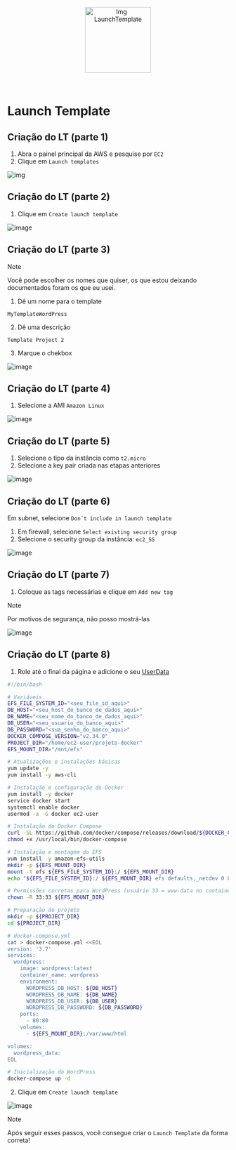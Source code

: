 <p align="center">
  <img src="https://github.com/user-attachments/assets/e90fed8f-f86b-4308-8149-bab7b679d05a" alt="Img LaunchTemplate" width="150">
</p>
<br>

# Launch Template

## Criação do LT (parte 1)

1. Abra o painel principal da AWS e pesquise por `EC2`
2. Clique em `Launch templates`

![img](https://github.com/user-attachments/assets/d32fefc4-0784-4890-89f1-d32e23a59e1a)

## Criação do LT (parte 2)

1. Clique em `Create launch template`

![image](https://github.com/user-attachments/assets/05f2d3fa-ccf8-4b52-b270-b8a5c5e258ef)

## Criação do LT (parte 3)

> [!NOTE]
> Você pode escolher os nomes que quiser, os que estou deixando documentados foram os que eu usei.

1. Dê um nome para o template

`MyTemplateWordPress`

2. Dê uma descrição

`Template Project 2`

3. Marque o chekbox

![image](https://github.com/user-attachments/assets/c3fb650c-19e5-4ea4-a38f-1d2d21c7915b)

## Criação do LT (parte 4)

1. Selecione a AMI `Amazon Linux`

![image](https://github.com/user-attachments/assets/0e9a0062-8fd5-48a9-aacd-73144718a155)

## Criação do LT (parte 5)

1. Selecione o tipo da instância como `t2.micro`
2. Selecione a key pair criada nas etapas anteriores

![image](https://github.com/user-attachments/assets/ebc0f591-b28b-4486-8e82-8a41dc31d04d)

## Criação do LT (parte 6)

Em subnet, selecione `Don´t include in launch template`
1. Em firewall, selecione `Select existing security group`
2. Selecione o security group da instância: `ec2_SG` 

![image](https://github.com/user-attachments/assets/db902fa7-2eaa-40c6-975d-f31a040fd340)

## Criação do LT (parte 7)

1. Coloque as tags necessárias e clique em `Add new tag`

> [!NOTE]
> Por motivos de segurança, não posso mostrá-las

![image](https://github.com/user-attachments/assets/e15e79c4-7494-4a77-ac35-6747e0ad4999)

## Criação do LT (parte 8)

1. Role até o final da página e adicione o seu [UserData](https://github.com/andrrade/Project2-CompassUOL-DevSecOps/blob/main/00-Arquivos-do-Projeto/user_data.sh)

```sh
#!/bin/bash

# Variáveis
EFS_FILE_SYSTEM_ID="<seu_file_id_aqui>"  
DB_HOST="<seu_host_do_banco_de_dados_aqui>"  
DB_NAME="<seu_nome_do_banco_de_dados_aqui>"  
DB_USER="<seu_usuario_do_banco_aqui>"  
DB_PASSWORD="<sua_senha_do_banco_aqui>"  
DOCKER_COMPOSE_VERSION="v2.34.0"
PROJECT_DIR="/home/ec2-user/projeto-docker"
EFS_MOUNT_DIR="/mnt/efs"  

# Atualizações e instalações básicas
yum update -y
yum install -y aws-cli

# Instalação e configuração do Docker
yum install -y docker
service docker start
systemctl enable docker
usermod -a -G docker ec2-user

# Instalação do Docker Compose
curl -SL https://github.com/docker/compose/releases/download/${DOCKER_COMPOSE_VERSION}/docker-compose-linux-x86_64 -o /usr/local/bin/docker-compose
chmod +x /usr/local/bin/docker-compose

# Instalação e montagem do EFS
yum install -y amazon-efs-utils
mkdir -p ${EFS_MOUNT_DIR}
mount -t efs ${EFS_FILE_SYSTEM_ID}:/ ${EFS_MOUNT_DIR}
echo "${EFS_FILE_SYSTEM_ID}:/ ${EFS_MOUNT_DIR} efs defaults,_netdev 0 0" >> /etc/fstab

# Permissões corretas para WordPress (usuário 33 = www-data no container)
chown -R 33:33 ${EFS_MOUNT_DIR}

# Preparação do projeto
mkdir -p ${PROJECT_DIR}
cd ${PROJECT_DIR}

# docker-compose.yml
cat > docker-compose.yml <<EOL
version: '3.7'
services:
  wordpress:
    image: wordpress:latest
    container_name: wordpress
    environment:
      WORDPRESS_DB_HOST: ${DB_HOST}
      WORDPRESS_DB_NAME: ${DB_NAME}
      WORDPRESS_DB_USER: ${DB_USER}
      WORDPRESS_DB_PASSWORD: ${DB_PASSWORD}
    ports:
      - 80:80
    volumes:
      - ${EFS_MOUNT_DIR}:/var/www/html

volumes:
  wordpress_data:
EOL

# Inicialização do WordPress
docker-compose up -d
```

2. Clique em `Create launch template`

![image](https://github.com/user-attachments/assets/beb22991-f4ad-4b26-85d7-02afc7b0dba9)

> [!NOTE]
> Após seguir esses passos, você consegue criar o `Launch Template` da forma correta!
